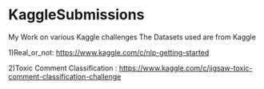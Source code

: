 # KaggleSubmissions
My Work on various Kaggle challenges
The Datasets used are from Kaggle

1)Real_or_not:  https://www.kaggle.com/c/nlp-getting-started

2)Toxic Comment Classification : https://www.kaggle.com/c/jigsaw-toxic-comment-classification-challenge

